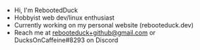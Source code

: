 - Hi, I'm RebootedDuck
- Hobbyist web dev/linux enthusiast
- Currently working on my personal website (rebooteduck.dev)
- Reach me at rebooteduck+github@gmail.com or DucksOnCaffeine#8293 on Discord

<!---
RebootedDuck/RebootedDuck is a ✨ special ✨ repository because its `README.md` (this file) appears on your GitHub profile.
You can click the Preview link to take a look at your changes.
--->
